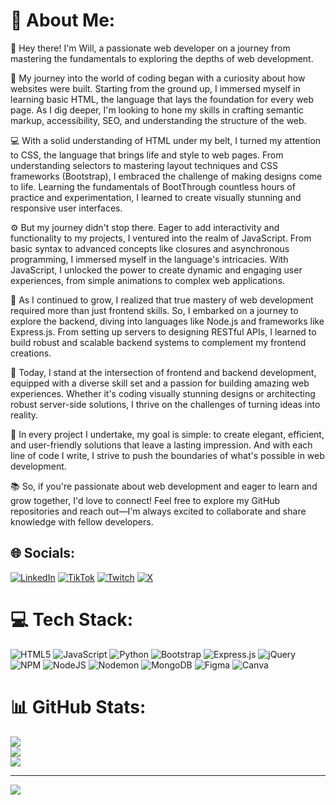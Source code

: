# 💫 About Me:
👋 Hey there! I'm Will, a passionate web developer on a journey from mastering the fundamentals to exploring the depths of web development.

🌟 My journey into the world of coding began with a curiosity about how websites were built. Starting from the ground up, I immersed myself in learning basic HTML, the language that lays the foundation for every web page. As I dig deeper, I'm looking to hone my skills in crafting semantic markup, accessibility, SEO, and understanding the structure of the web.

💻 With a solid understanding of HTML under my belt, I turned my attention to CSS, the language that brings life and style to web pages. From understanding selectors to mastering layout techniques and CSS frameworks (Bootstrap), I embraced the challenge of making designs come to life. Learning the fundamentals of BootThrough countless hours of practice and experimentation, I learned to create visually stunning and responsive user interfaces. 

⚙️ But my journey didn't stop there. Eager to add interactivity and functionality to my projects, I ventured into the realm of JavaScript. From basic syntax to advanced concepts like closures and asynchronous programming, I immersed myself in the language's intricacies. With JavaScript, I unlocked the power to create dynamic and engaging user experiences, from simple animations to complex web applications.

🔧 As I continued to grow, I realized that true mastery of web development required more than just frontend skills. So, I embarked on a journey to explore the backend, diving into languages like Node.js and frameworks like Express.js. From setting up servers to designing RESTful APIs, I learned to build robust and scalable backend systems to complement my frontend creations.

🚀 Today, I stand at the intersection of frontend and backend development, equipped with a diverse skill set and a passion for building amazing web experiences. Whether it's coding visually stunning designs or architecting robust server-side solutions, I thrive on the challenges of turning ideas into reality.

🌈 In every project I undertake, my goal is simple: to create elegant, efficient, and user-friendly solutions that leave a lasting impression. And with each line of code I write, I strive to push the boundaries of what's possible in web development.

📚 So, if you're passionate about web development and eager to learn and grow together, I'd love to connect! Feel free to explore my GitHub repositories and reach out—I'm always excited to collaborate and share knowledge with fellow developers.


## 🌐 Socials:
[![LinkedIn](https://img.shields.io/badge/LinkedIn-%230077B5.svg?logo=linkedin&logoColor=white)](https://linkedin.com/in/william-t-38326628) [![TikTok](https://img.shields.io/badge/TikTok-%23000000.svg?logo=TikTok&logoColor=white)](https://tiktok.com/@acoderlooksat50) [![Twitch](https://img.shields.io/badge/Twitch-%239146FF.svg?logo=Twitch&logoColor=white)](https://twitch.tv/swodog) [![X](https://img.shields.io/badge/X-black.svg?logo=X&logoColor=white)](https://x.com/acoderlooksat50) 

# 💻 Tech Stack:
![HTML5](https://img.shields.io/badge/html5-%23E34F26.svg?style=flat&logo=html5&logoColor=white) ![JavaScript](https://img.shields.io/badge/javascript-%23323330.svg?style=flat&logo=javascript&logoColor=%23F7DF1E) ![Python](https://img.shields.io/badge/python-3670A0?style=flat&logo=python&logoColor=ffdd54) ![Bootstrap](https://img.shields.io/badge/bootstrap-%238511FA.svg?style=flat&logo=bootstrap&logoColor=white) ![Express.js](https://img.shields.io/badge/express.js-%23404d59.svg?style=flat&logo=express&logoColor=%2361DAFB) ![jQuery](https://img.shields.io/badge/jquery-%230769AD.svg?style=flat&logo=jquery&logoColor=white) ![NPM](https://img.shields.io/badge/NPM-%23CB3837.svg?style=flat&logo=npm&logoColor=white) ![NodeJS](https://img.shields.io/badge/node.js-6DA55F?style=flat&logo=node.js&logoColor=white) ![Nodemon](https://img.shields.io/badge/NODEMON-%23323330.svg?style=flat&logo=nodemon&logoColor=%BBDEAD) ![MongoDB](https://img.shields.io/badge/MongoDB-%234ea94b.svg?style=flat&logo=mongodb&logoColor=white) ![Figma](https://img.shields.io/badge/figma-%23F24E1E.svg?style=flat&logo=figma&logoColor=white) ![Canva](https://img.shields.io/badge/Canva-%2300C4CC.svg?style=flat&logo=Canva&logoColor=white)
# 📊 GitHub Stats:
![](https://github-readme-stats.vercel.app/api?username=acoderlooksat50&theme=blueberry&hide_border=false&include_all_commits=false&count_private=false)<br/>
![](https://github-readme-streak-stats.herokuapp.com/?user=acoderlooksat50&theme=blueberry&hide_border=false)<br/>
![](https://github-readme-stats.vercel.app/api/top-langs/?username=acoderlooksat50&theme=blueberry&hide_border=false&include_all_commits=false&count_private=false&layout=compact)

---
[![](https://visitcount.itsvg.in/api?id=acoderlooksat50&icon=5&color=1)](https://visitcount.itsvg.in)

<!-- Proudly created with GPRM ( https://gprm.itsvg.in ) -->
